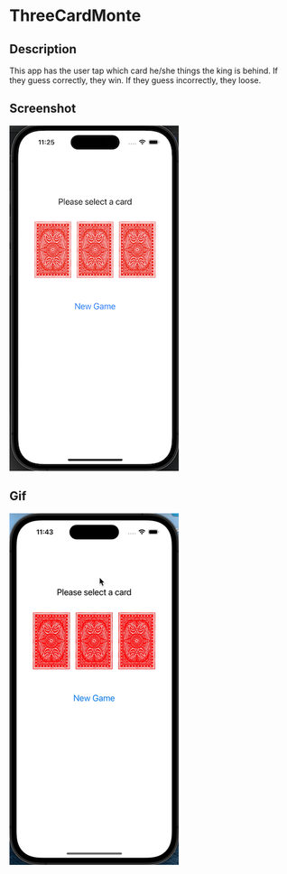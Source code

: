 # ThreeCardMonte

## Description
This app has the user tap which card he/she things the king is behind. If they guess correctly, they win. If they guess incorrectly, they loose.

## Screenshot

![home screen](Assets/homescreen.png)

## Gif

![three-card-monte-app](Assets/three-card-monte-app.gif)
